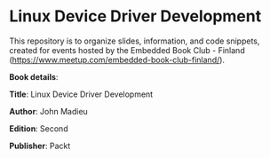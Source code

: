 # Linux Device Driver Development

This repository is to organize slides, information, and code snippets, created for events hosted by the Embedded Book Club - Finland (https://www.meetup.com/embedded-book-club-finland/). 

__Book details__:

__Title__: Linux Device Driver Development

__Author__: John Madieu

__Edition__: Second

__Publisher__: Packt




